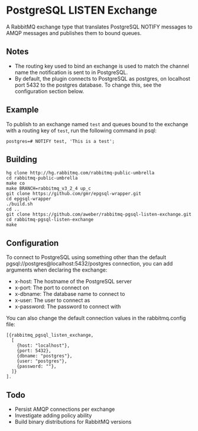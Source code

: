 PostgreSQL LISTEN Exchange
==========================
A RabbitMQ exchange type that translates PostgreSQL NOTIFY messages to AMQP
messages and publishes them to bound queues.

Notes
-----

- The routing key used to bind an exchange is used to match the channel name the notification is sent to in PostgreSQL.
- By default, the plugin connects to PostgreSQL as postgres, on localhost port 5432 to the postgres database. To change this, see the configuration section below.

Example
-------

To publish to an exchange named `test` and queues bound to the exchange with a routing key of `test`, run the following command in psql:

    postgres=# NOTIFY test, 'This is a test';

Building
--------

    hg clone http://hg.rabbitmq.com/rabbitmq-public-umbrella
    cd rabbitmq-public-umbrella
    make co
    make BRANCH=rabbitmq_v3_2_4 up_c
    git clone https://github.com/gmr/epgsql-wrapper.git
    cd epgsql-wrapper
    ./build.sh
    cd ..
    git clone https://github.com/aweber/rabbitmq-pgsql-listen-exchange.git
    cd rabbitmq-pgsql-listen-exchange
    make

Configuration
-------------
To connect to PostgreSQL using something other than the default
pgsql://postgres@localhost:5432/postgres connection, you can add arguments
when declaring the exchange:

- x-host: The hostname of the PostgreSQL server
- x-port: The port to connect on
- x-dbname: The database name to connect to
- x-user: The user to connect as
- x-password: The password to connect with

You can also change the default connection values in the rabbitmq.config file:

    [{rabbitmq_pgsql_listen_exchange,
      [
        {host: "localhost"},
        {port: 5432},
        {dbname: "postgres"},
        {user: "postgres"},
        {password: ""},
      ]}
    ].

Todo
----

- Persist AMQP connections per exchange
- Investigate adding policy ability
- Build binary distributions for RabbitMQ versions
